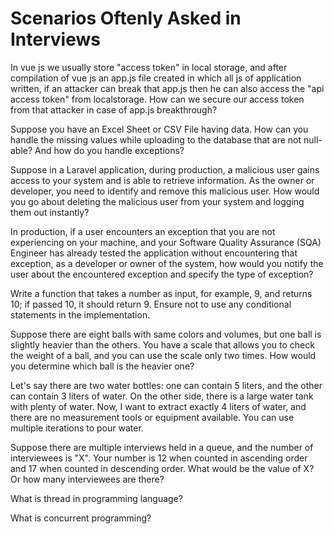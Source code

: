 # Scenarios Oftenly Asked in Interviews

In vue js we usually store "access token" in local storage, and after compilation of vue js an app.js file created in which all js of application written, if an attacker can break that app.js then he can also access the "api access token" from localstorage. How can we secure our access token from that attacker in case of app.js breakthrough?

Suppose you have an Excel Sheet or CSV File having data. How can you handle the missing values while uploading to the database that are not null-able? And how do you handle exceptions?

Suppose in a Laravel application, during production, a malicious user gains access to your system and is able to retrieve information. As the owner or developer, you need to identify and remove this malicious user. How would you go about deleting the malicious user from your system and logging them out instantly?

In production, if a user encounters an exception that you are not experiencing on your machine, and your Software Quality Assurance (SQA) Engineer has already tested the application without encountering that exception, as a developer or owner of the system, how would you notify the user about the encountered exception and specify the type of exception?

Write a function that takes a number as input, for example, 9, and returns 10; if passed 10, it should return 9. Ensure not to use any conditional statements in the implementation.

Suppose there are eight balls with same colors and volumes, but one ball is slightly heavier than the others. You have a scale that allows you to check the weight of a ball, and you can use the scale only two times. How would you determine which ball is the heavier one?

Let's say there are two water bottles: one can contain 5 liters, and the other can contain 3 liters of water. On the other side, there is a large water tank with plenty of water. Now, I want to extract exactly 4 liters of water, and there are no measurement tools or equipment available. You can use multiple iterations to pour water.

Suppose there are multiple interviews held in a queue, and the number of interviewees is "X". Your number is 12 when counted in ascending order and 17 when counted in descending order. What would be the value of X? Or how many interviewees are there?

What is thread in programming language?

What is concurrent programming?
